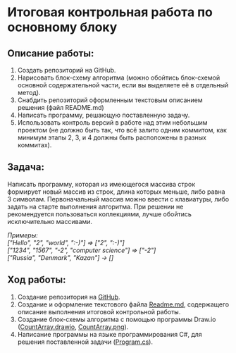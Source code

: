 # Итоговая контрольная работа по основному блоку

## Описание работы:

1. Создать репозиторий на GitHub.
2. Нарисовать блок-схему алгоритма (можно обойтись блок-схемой основной содержательной части, если вы выделяете её в отдельный метод).
3. Снабдить репозиторий оформленным текстовым описанием решения (файл README.md)
4. Написать программу, решающую поставленную задачу.
5. Использовать контроль версий в работе над этим небольшим проектом (не должно быть так, что всё залито одним коммитом, как минимум этапы 2, 3, и 4 должны быть расположены в разных коммитах).

## Задача:

Написать программу, которая из имеющегося массива строк формирует новый массив из строк, длина которых меньше, либо равна 3 символам. Первоначальный массив можно ввести с клавиатуры, либо задать на старте выполнения алгоритма. При решении не рекомендуется пользоваться коллекциями, лучше обойтись исключительно массивами.

*Примеры:<br>
["Hello", "2", "world", ":-)"] => ["2", ":-)"]<br>
["1234", "1567", "-2", "computer science"] => ["-2"]<br>
["Russia", "Denmark", "Kazan"] → []*

## Ход работы:
1. Создание репозитория на [GitHub](https://github.com/olgashenkel/GB_CSharp/tree/main/FINAL_TEST).
2. Создание и оформление текстового файла [Readme.md](https://github.com/olgashenkel/GB_CSharp/blob/main/FINAL_TEST/Readme.md), содержащего описание выполнения итоговой контрольной работы.
3. Создание блок-схемы алгоритма с помощью программы Draw.io ([CountArray.drawio](https://github.com/olgashenkel/GB_CSharp/blob/main/FINAL_TEST/CountArray.drawio), [CountArray.png](https://github.com/olgashenkel/GB_CSharp/blob/main/FINAL_TEST/CountArray.png)).
4. Написание программы на языке программирования C#, для решения поставленной задачи ([Program.cs](https://github.com/olgashenkel/GB_CSharp/blob/main/FINAL_TEST/Program.cs)).
